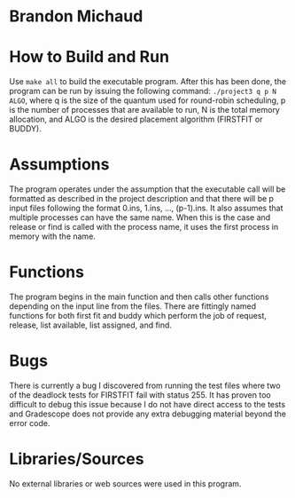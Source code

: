 # Brandon Michaud

# How to Build and Run
Use `make all` to build the executable program. After this has been done, the program can be run by issuing the following command: `./project3 q p N ALGO`, where q is the size of the quantum used for round-robin scheduling, p is the number of processes that are available to run, N is the total memory allocation, and ALGO is the desired placement algorithm (FIRSTFIT or BUDDY).

# Assumptions
The program operates under the assumption that the executable call will be formatted as described in the project description and that there will be p input files following the format 0.ins, 1.ins, ..., (p-1).ins. It also assumes that multiple processes can have the same name. When this is the case and release or find is called with the process name, it uses the first process in memory with the name.

# Functions
The program begins in the main function and then calls other functions depending on the input line from the files. There are fittingly named functions for both first fit and buddy which perform the job of request, release, list available, list assigned, and find. 

# Bugs
There is currently a bug I discovered from running the test files where two of the deadlock tests for FIRSTFIT fail with status 255. It has proven too difficult to debug this issue because I do not have direct access to the tests and Gradescope does not provide any extra debugging material beyond the error code.

# Libraries/Sources
No external libraries or web sources were used in this program.
